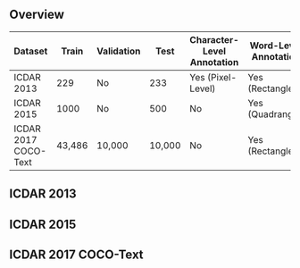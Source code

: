 ## Overview
|Dataset|Train|Validation|Test|Character-Level Annotation|Word-Level Annotation|
|---|---|---|---|---|---|
|ICDAR 2013|229|No|233|Yes (Pixel-Level)|Yes (Rectangle)|
|ICDAR 2015|1000|No|500|No|Yes (Quadrangle)|
|ICDAR 2017 COCO-Text|43,486|10,000|10,000|No|Yes (Rectangle)|

## ICDAR 2013

## ICDAR 2015

## ICDAR 2017 COCO-Text

